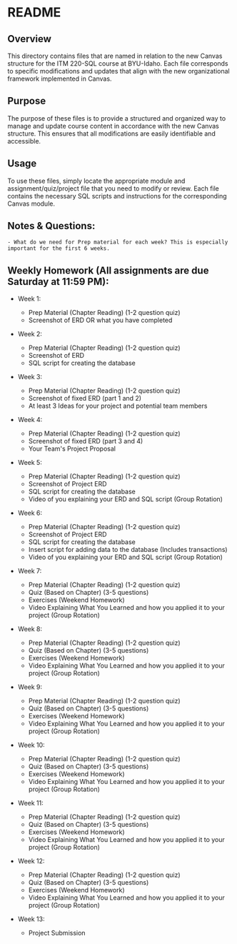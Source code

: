 # README

## Overview

This directory contains files that are named in relation to the new Canvas structure for the ITM 220-SQL course at BYU-Idaho. Each file corresponds to specific modifications and updates that align with the new organizational framework implemented in Canvas.

## Purpose

The purpose of these files is to provide a structured and organized way to manage and update course content in accordance with the new Canvas structure. This ensures that all modifications are easily identifiable and accessible.

## Usage

To use these files, simply locate the appropriate module and assignment/quiz/project file that you need to modify or review. Each file contains the necessary SQL scripts and instructions for the corresponding Canvas module.


## Notes & Questions:
    - What do we need for Prep material for each week? This is especially important for the first 6 weeks.

## Weekly Homework (All assignments are due Saturday at 11:59 PM):

- Week 1: 
    - Prep Material (Chapter Reading) (1-2 question quiz)
    - Screenshot of ERD OR what you have completed

- Week 2:
    - Prep Material (Chapter Reading) (1-2 question quiz)
    - Screenshot of ERD 
    - SQL script for creating the database  

- Week 3:
    - Prep Material (Chapter Reading) (1-2 question quiz)
    - Screenshot of fixed ERD (part 1 and 2)
    - At least 3 Ideas for your project and potential team members

- Week 4:
    - Prep Material (Chapter Reading) (1-2 question quiz)
    - Screenshot of fixed ERD (part 3 and 4)
    - Your Team's Project Proposal

- Week 5:
    - Prep Material (Chapter Reading) (1-2 question quiz)
    - Screenshot of Project ERD
    - SQL script for creating the database
    - Video of you explaining your ERD and SQL script (Group Rotation)

- Week 6:
    - Prep Material (Chapter Reading) (1-2 question quiz)
    - Screenshot of Project ERD
    - SQL script for creating the database
    - Insert script for adding data to the database (Includes transactions)
    - Video of you explaining your ERD and SQL script (Group Rotation)

- Week 7:
    - Prep Material (Chapter Reading) (1-2 question quiz)
    - Quiz  (Based on Chapter) (3-5 questions)
    - Exercises (Weekend Homework)
    - Video Explaining What You Learned and how you applied it to your project (Group Rotation)

- Week 8:
    - Prep Material (Chapter Reading) (1-2 question quiz)
    - Quiz (Based on Chapter) (3-5 questions)
    - Exercises (Weekend Homework)
    - Video Explaining What You Learned and how you applied it to your project (Group Rotation)

- Week 9:
    - Prep Material (Chapter Reading) (1-2 question quiz)
    - Quiz (Based on Chapter) (3-5 questions)
    - Exercises (Weekend Homework)
    - Video Explaining What You Learned and how you applied it to your project (Group Rotation)

- Week 10:
    - Prep Material (Chapter Reading) (1-2 question quiz)
    - Quiz (Based on Chapter) (3-5 questions)
    - Exercises (Weekend Homework)
    - Video Explaining What You Learned and how you applied it to your project (Group Rotation)

- Week 11:
    - Prep Material (Chapter Reading) (1-2 question quiz)
    - Quiz (Based on Chapter) (3-5 questions)
    - Exercises (Weekend Homework)
    - Video Explaining What You Learned and how you applied it to your project (Group Rotation)

- Week 12:
    - Prep Material (Chapter Reading) (1-2 question quiz)
    - Quiz (Based on Chapter) (3-5 questions)
    - Exercises (Weekend Homework)
    - Video Explaining What You Learned and how you applied it to your project (Group Rotation)

- Week 13:
    - Project Submission